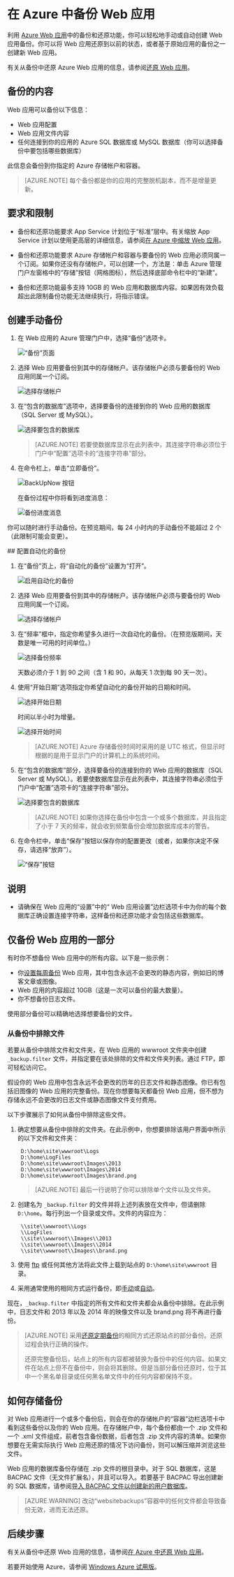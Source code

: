 <properties 
	pageTitle="在 Azure 中备份 Web 应用" 
	description="了解如何在 Azure 中创建 Web 应用的备份。" 
	services="app-service" 
	documentationCenter="" 
	authors="cephalin" 
	manager="wpickett" 
	editor="jimbe"/>

<tags
	ms.service="app-service"
	ms.date="12/10/2015"
	wacn.date="02/17/2016"/>

# 在 Azure 中备份 Web 应用


利用 [Azure Web 应用](/documentation/services/web-sites/)中的备份和还原功能，你可以轻松地手动或自动创建 Web 应用备份。你可以将 Web 应用还原到以前的状态，或者基于原始应用的备份之一创建新 Web 应用。

有关从备份中还原 Azure Web 应用的信息，请参阅[还原 Web 应用](/documentation/articles/web-sites-restore)。

<a name="whatsbackedup"></a>
## 备份的内容 
 Web 应用可以备份以下信息：

* Web 应用配置
* Web 应用文件内容
* 任何连接到你的应用的 Azure SQL 数据库或 MySQL 数据库（你可以选择备份中要包括哪些数据库）

此信息会备份到你指定的 Azure 存储帐户和容器。

> [AZURE.NOTE] 每个备份都是你的应用的完整脱机副本，而不是增量更新。

<a name="requirements"></a>
## 要求和限制

* 备份和还原功能要求 App Service 计划位于“标准”层中。有关缩放 App Service 计划以使用更高层的详细信息，请参阅[在 Azure 中缩放 Web 应用](/documentation/articles/web-sites-scale)。

* 备份和还原功能要求 Azure 存储帐户和容器与要备份的 Web 应用必须同属一个订阅。如果你还没有存储帐户，可以创建一个，方法是：单击 Azure 管理门户左窗格中的“存储”按钮（网格图标），然后选择底部命令栏中的“新建”。

* 备份和还原功能最多支持 10GB 的 Web 应用和数据库内容。如果因有效负载超出此限制备份功能无法继续执行，将指示错误。

<a name="manualbackup" id="create-a-manual-backup"></a>
## 创建手动备份
1. 在 Web 应用的 Azure 管理门户中，选择“备份”选项卡。
	
	![“备份”页面][ChooseBackupsPage]
	
2. 选择 Web 应用要备份到其中的存储帐户。该存储帐户必须与要备份的 Web 应用同属一个订阅。
	
	![选择存储帐户][ChooseStorageAccount]
	
3. 在“包含的数据库”选项中，选择要备份的连接到你的 Web 应用的数据库（SQL Server 或 MySQL）。
	
	![选择要包含的数据库][IncludedDatabases]

	> [AZURE.NOTE] 若要使数据库显示在此列表中，其连接字符串必须位于门户中“配置”选项卡的“连接字符串”部分。
	
4. 在命令栏上，单击“立即备份”。
	
	![BackUpNow 按钮][BackUpNow]
	
	在备份过程中你将看到进度消息：
	
	![备份进度消息][BackupProgress]
	
你可以随时进行手动备份。在预览期间，每 24 小时内的手动备份不能超过 2 个（此限制可能会变更）。

##<a name="automatedbackups" id="configure-automated-backups"></a> 配置自动化的备份

1. 在“备份”页上，将“自动化的备份”设置为“打开”。
	
	![启用自动化的备份][SetAutomatedBackupOn]
	
2. 选择 Web 应用要备份到其中的存储帐户。该存储帐户必须与要备份的 Web 应用同属一个订阅。
	
	![选择存储帐户][ChooseStorageAccount]
	
3. 在“频率”框中，指定你希望多久进行一次自动化的备份。（在预览版期间，天数是唯一可用的时间单位。）
	
	![选择备份频率][Frequency]
	
	天数必须介于 1 到 90 之间（含 1 和 90，从每天 1 次到每 90 天一次）。
	
4. 使用“开始日期”选项指定你希望自动化的备份开始的日期和时间。
	
	![选择开始日期][StartDate]
	
	时间以半小时为增量。
	
	![选择开始时间][StartTime]
	
	> [AZURE.NOTE] Azure 存储备份时间时采用的是 UTC 格式，但显示时根据的是用于显示门户的计算机上的系统时间。
	
5. 在“包含的数据库”部分，选择要备份的连接到你的 Web 应用的数据库（SQL Server 或 MySQL）。若要使数据库显示在此列表中，其连接字符串必须位于门户中“配置”选项卡的“连接字符串”部分。
	
	![选择要包含的数据库][IncludedDatabases]
	
	> [AZURE.NOTE] 如果你选择在备份中包含一个或多个数据库，并且指定了小于 7 天的频率，就会收到频繁备份会增加数据库成本的警告。
	
6. 在命令栏中，单击“保存”按钮以保存你的配置更改（或者，如果你决定不保存，请选择“放弃”）。
	
	![“保存”按钮][SaveIcon]
<a name="notes"></a>
## 说明

* 请确保在 Web 应用的“设置”中的“ Web 应用设置”边栏选项卡中为你的每个数据库正确设置连接字符串，这样备份和还原功能才会包括这些数据库。


<a name="partialbackups"></a>
## 仅备份 Web 应用的一部分

有时你不想备份 Web 应用中的所有内容。以下是一些示例：

-	你[设置每周备份](/documentation/articles/web-sites-backup#configure-automated-backups) Web 应用，其中包含永远不会更改的静态内容，例如旧的博客文章或图像。
-	Web 应用的内容超过 10GB（这是一次可以备份的最大数量）。
-	你不想备份日志文件。

使用部分备份可以精确地选择想要备份的文件。

### 从备份中排除文件

若要从备份中排除文件和文件夹，在 Web 应用的 wwwroot 文件夹中创建 `_backup.filter` 文件，并指定要在该处排除的文件和文件夹列表。通过 FTP，即可轻松访问它。

假设你的 Web 应用中包含永远不会更改的历年的日志文件和静态图像。你已有包括旧图像的 Web 应用的完整备份。现在你想要每天都备份 Web 应用，但不想为存储永远不会更改的日志文件或静态图像文件支付费用。
	
以下步骤展示了如何从备份中排除这些文件。

1. 确定想要从备份中排除的文件夹。在此示例中，你想要排除该用户界面中所示的以下文件和文件夹：

		D:\home\site\wwwroot\Logs
		D:\home\LogFiles
		D:\home\site\wwwroot\Images\2013
		D:\home\site\wwwroot\Images\2014
		D:\home\site\wwwroot\Images\brand.png

	> [AZURE.NOTE] 最后一行说明了你可以排除单个文件以及文件夹。

2. 创建名为 `_backup.filter` 的文件并将上述列表放在文件中，但请删除 `D:\home`。每行列出一个目录或文件。文件的内容应为：

    	\\site\\wwwroot\\Logs
    	\\LogFiles
    	\\site\\wwwroot\\Images\\2013
    	\\site\\wwwroot\\Images\\2014
    	\\site\\wwwroot\\Images\\brand.png

3. 使用 [ftp](/documentation/articles/web-sites-deploy#ftp) 或任何其他方法将此文件上载到站点的 `D:\home\site\wwwroot` 目录。

4. 采用通常使用的相同方式运行备份，即[手动](#create-a-manual-backup)或[自动](#configure-automated-backups)。

现在，`_backup.filter` 中指定的所有文件和文件夹都会从备份中排除。在此示例中，日志文件和 2013 年以及 2014 年的映像文件以及 brand.png 将不再进行备份。

>[AZURE.NOTE] 采用[还原定期备份](/documentation/articles/web-sites-restore)的相同方式还原站点的部分备份。还原过程会执行正确的操作。
>
>还原完整备份后，站点上的所有内容都被替换为备份中的任何内容。如果文件在站点上但不在备份中，则会将其删除。但是当部分备份还原时，位于其中一个黑名单目录或任何黑名单文件中的任何内容都保持不变。

<a name="aboutbackups"></a>

## 如何存储备份

对 Web 应用进行一个或多个备份后，则会在你的存储帐户的“容器”边栏选项卡中看到这些备份以及你的 Web 应用。在存储帐户中，每个备份都由一个 .zip 文件和一个 .xml 文件组成，前者包含备份数据，后者包含 .zip 文件内容的清单。如果你想要在无需实际执行 Web 应用还原的情况下访问备份，则可以解压缩并浏览这些文件。

Web 应用的数据库备份存储在 .zip 文件的根目录中。对于 SQL 数据库，这是 BACPAC 文件（无文件扩展名），并且可以导入。若要基于 BACPAC 导出创建新的 SQL 数据库，请参阅[导入 BACPAC 文件以创建新的用户数据库](http://technet.microsoft.com/zh-cn/library/hh710052.aspx)。

> [AZURE.WARNING] 改动“websitebackups”容器中的任何文件都会导致备份无效，进而无法还原。

<a name="nextsteps"></a>
## 后续步骤
有关从备份中还原 Web 应用的信息，请参阅[在 Azure 中还原 Web 应用](/documentation/articles/web-sites-restore)。

若要开始使用 Azure，请参阅 [Windows Azure 试用版](/pricing/1rmb-trial/)。


<!-- IMAGES -->
[ChooseBackupsPage]: ./media/web-sites-backup/01ChooseBackupsPage.png
[ChooseStorageAccount]: ./media/web-sites-backup/02ChooseStorageAccount.png
[IncludedDatabases]: ./media/web-sites-backup/03IncludedDatabases.png
[BackUpNow]: ./media/web-sites-backup/04BackUpNow.png
[BackupProgress]: ./media/web-sites-backup/05BackupProgress.png
[SetAutomatedBackupOn]: ./media/web-sites-backup/06SetAutomatedBackupOn.png
[Frequency]: ./media/web-sites-backup/07Frequency.png
[StartDate]: ./media/web-sites-backup/08StartDate.png
[StartTime]: ./media/web-sites-backup/09StartTime.png
[SaveIcon]: ./media/web-sites-backup/10SaveIcon.png
[ImagesFolder]: ./media/web-sites-backup/11Images.png
[LogsFolder]: ./media/web-sites-backup/12Logs.png
[GhostUpgradeWarning]: ./media/web-sites-backup/13GhostUpgradeWarning.png
 

<!---HONumber=Mooncake_0118_2016-->
